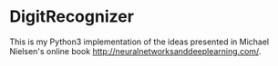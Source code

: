 # DigitRecognizer

This is my Python3 implementation of the ideas presented in Michael Nielsen's online book http://neuralnetworksanddeeplearning.com/.
